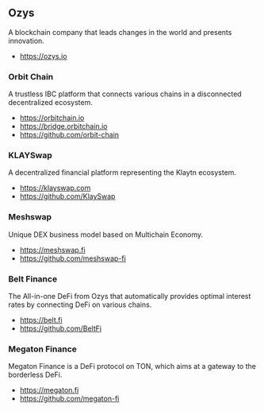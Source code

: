 ## Ozys

A blockchain company that leads changes in the world and presents innovation.
* https://ozys.io

### Orbit Chain

A trustless IBC platform that connects various chains in a disconnected decentralized ecosystem.
* https://orbitchain.io
* https://bridge.orbitchain.io
* https://github.com/orbit-chain

### KLAYSwap

A decentralized financial platform representing the Klaytn ecosystem.
* https://klayswap.com
* https://github.com/KlaySwap

### Meshswap

Unique DEX business model based on Multichain Economy.
* https://meshswap.fi
* https://github.com/meshswap-fi

### Belt Finance

The All-in-one DeFi from Ozys that automatically provides optimal interest rates by connecting DeFi on various chains.
* https://belt.fi
* https://github.com/BeltFi

### Megaton Finance

Megaton Finance is a DeFi protocol on TON, which aims at a gateway to the borderless DeFi.
* https://megaton.fi
* https://github.com/megaton-fi
